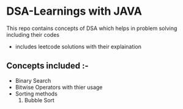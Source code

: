 # DSA-Learnings with JAVA

This repo contains concepts of DSA which helps in problem solving including their codes

- includes leetcode solutions with their explaination

## Concepts included :-
- Binary Search
- Bitwise Operators with thier usage
- Sorting methods
  1. Bubble Sort

